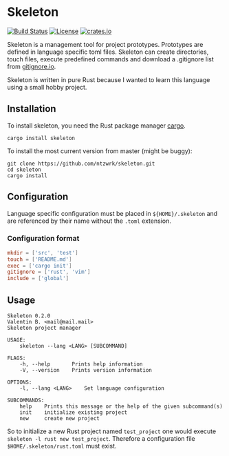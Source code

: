 # Skeleton

[![Build Status](https://travis-ci.org/ntzwrk/skeleton.svg?branch=master)](https://travis-ci.org/ntzwrk/skeleton)
[![License](https://img.shields.io/badge/license-MIT-green.svg)](https://github.com/ntzwrk/skeleton/blob/master/LICENSE)
[![crates.io](https://meritbadge.herokuapp.com/skeleton)](https://crates.io/crates/skeleton)

Skeleton is a management tool for project prototypes. Prototypes are defined in language specific toml files. Skeleton can create directories, touch files, execute predefined commands and download a .gitignore list from [gitignore.io](https://gitignore.io).

Skeleton is written in pure Rust because I wanted to learn this language using a small hobby project.

## Installation

To install skeleton, you need the Rust package manager [cargo](https://github.com/rust-lang/cargo).

```
cargo install skeleton
```

To install the most current version from master (might be buggy):

```
git clone https://github.com/ntzwrk/skeleton.git
cd skeleton
cargo install
```

## Configuration

Language specific configuration must be placed in `${HOME}/.skeleton` and are referenced by their name without the `.toml` extension.

### Configuration format

```toml
mkdir = ['src', 'test']
touch = ['README.md']
exec = ['cargo init']
gitignore = ['rust', 'vim']
include = ['global']
```

## Usage
```
Skeleton 0.2.0
Valentin B. <mail@mail.mail>
Skeleton project manager

USAGE:
    skeleton --lang <LANG> [SUBCOMMAND]

FLAGS:
    -h, --help       Prints help information
    -V, --version    Prints version information

OPTIONS:
    -l, --lang <LANG>    Set language configuration

SUBCOMMANDS:
    help    Prints this message or the help of the given subcommand(s)
    init    initialize existing project
    new     create new project
```

So to initialize a new Rust project named `test_project` one would execute `skeleton -l rust new test_project`. Therefore a configuration file `$HOME/.skeleton/rust.toml` must exist.
